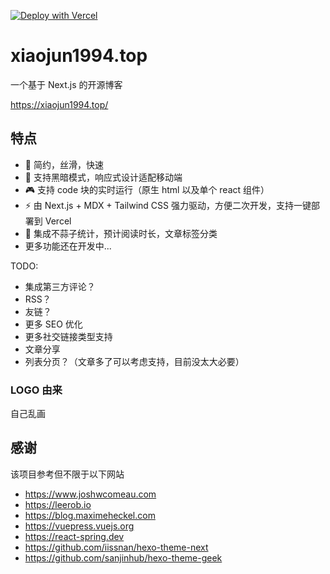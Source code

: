 [![Deploy with Vercel](https://vercel.com/button)](https://vercel.com/new/clone?repository-url=https%3A%2F%2Fgithub.com%2Fxiaojun1994%2Fxiaojun1994.top)

# xiaojun1994.top

一个基于 Next.js 的开源博客

https://xiaojun1994.top/

## 特点

- 🎨 简约，丝滑，快速
- 🌚 支持黑暗模式，响应式设计适配移动端
- 🎮 支持 code 块的实时运行（原生 html 以及单个 react 组件）
- ⚡️ 由 Next.js + MDX + Tailwind CSS 强力驱动，方便二次开发，支持一键部署到 Vercel
- 🧩 集成不蒜子统计，预计阅读时长，文章标签分类
- 更多功能还在开发中...

TODO:

- 集成第三方评论？
- RSS？
- 友链？
- 更多 SEO 优化
- 更多社交链接类型支持
- 文章分享
- 列表分页？（文章多了可以考虑支持，目前没太大必要）

### LOGO 由来

自己乱画

## 感谢

该项目参考但不限于以下网站

- https://www.joshwcomeau.com
- https://leerob.io
- https://blog.maximeheckel.com
- https://vuepress.vuejs.org
- https://react-spring.dev
- https://github.com/iissnan/hexo-theme-next
- https://github.com/sanjinhub/hexo-theme-geek
